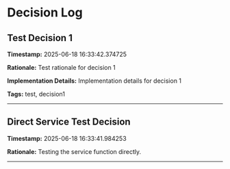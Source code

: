 # Decision Log

## Test Decision 1

**Timestamp:** 2025-06-18 16:33:42.374725

**Rationale:**
Test rationale for decision 1

**Implementation Details:**
Implementation details for decision 1

**Tags:** test, decision1

---
## Direct Service Test Decision

**Timestamp:** 2025-06-18 16:33:41.984253

**Rationale:**
Testing the service function directly.

---
